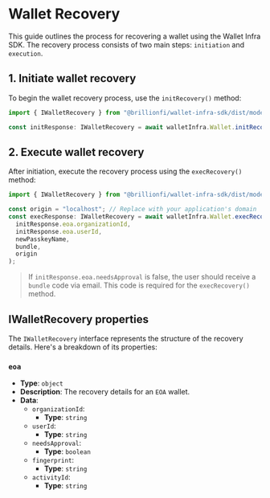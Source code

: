 # Wallet Recovery

This guide outlines the process for recovering a wallet using the Wallet Infra SDK. The recovery process consists of two main steps: `initiation` and `execution`.

## 1. Initiate wallet recovery

To begin the wallet recovery process, use the `initRecovery()` method:

```ts
import { IWalletRecovery } from "@brillionfi/wallet-infra-sdk/dist/models/wallet.models";

const initResponse: IWalletRecovery = await walletInfra.Wallet.initRecovery();
```

## 2. Execute wallet recovery

After initiation, execute the recovery process using the `execRecovery()` method:

```ts
import { IWalletRecovery } from "@brillionfi/wallet-infra-sdk/dist/models/wallet.models";

const origin = "localhost"; // Replace with your application's domain
const execResponse: IWalletRecovery = await walletInfra.Wallet.execRecovery(
  initResponse.eoa.organizationId,
  initResponse.eoa.userId,
  newPasskeyName,
  bundle,
  origin
);
```

> If `initResponse.eoa.needsApproval` is false, the user should receive a `bundle` code via email. This code is required for the `execRecovery()` method.

## IWalletRecovery properties

The `IWalletRecovery` interface represents the structure of the recovery details. Here's a breakdown of its properties:

### `eoa`

- **Type**: `object`
- **Description**: The recovery details for an `EOA` wallet.
- **Data**:
  - `organizationId`:
    - **Type**: `string`
  - `userId`:
    - **Type**: `string`
  - `needsApproval`:
    - **Type**: `boolean`
  - `fingerprint`:
    - **Type**: `string`
  - `activityId`:
    - **Type**: `string`
